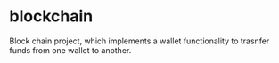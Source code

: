 # blockchain
Block chain project, which implements a wallet functionality to trasnfer funds from one wallet to another.
